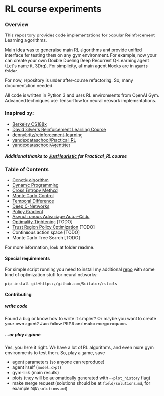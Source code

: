# RL course experiments

### Overview
This repository provides code implementations for popular Reinforcement Learning algorithms.

Main idea was to generalise main RL algorithms and provide unified interface for testing them on any gym environment. 
For example, now your can create your own Double Dueling Deep Recurrent Q-Learning agent (Let's name it, 3Drq). 
For simplicity, all main agent blocks are in `agents` folder. 

For now, repository is under after-course refactoring. So, many documentation needed.

All code is written in Python 3 and uses RL environments from OpenAI Gym. 
Advanced techniques use Tensorflow for neural network implementations.

### Inspired by:
* [Berkeley CS188x](http://ai.berkeley.edu/home.html)
* [David Silver's Reinforcement Learning Course](http://www0.cs.ucl.ac.uk/staff/d.silver/web/Teaching.html)
* [dennybritz/reinforcement-learning](https://github.com/dennybritz/reinforcement-learning)
* [yandexdataschool/Practical_RL](https://github.com/yandexdataschool/Practical_RL)
* [yandexdataschool/AgentNet](https://github.com/yandexdataschool/AgentNet)

##### Additional thanks to [JustHeuristic](https://github.com/justheuristic) for Practical_RL course

### Table of Contents
* [Genetic algorithm](https://github.com/Scitator/rl-course-experiments/tree/master/GEN)
* [Dynamic Programming](https://github.com/Scitator/rl-course-experiments/tree/master/DP)
* [Cross Entropy Method](https://github.com/Scitator/rl-course-experiments/tree/master/CEM)
* [Monte Carlo Control](https://github.com/Scitator/rl-course-experiments/tree/master/MC)
* [Temporal Difference](https://github.com/Scitator/rl-course-experiments/tree/master/TD)
* [Deep Q-Networks](https://github.com/Scitator/rl-course-experiments/tree/master/DQN)
* [Policy Gradient](https://github.com/Scitator/rl-course-experiments/tree/master/PG)
* [Asynchronous Advantage Actor-Critic](https://github.com/Scitator/rl-course-experiments/tree/master/A3C)
* [Optimality Tightening](https://arxiv.org/abs/1611.01606) [TODO]
* [Trust Region Policy Optimization](https://arxiv.org/abs/1502.05477) [TODO]
* Continuous action space [TODO]
* Monte Carlo Tree Search [TODO]

For more information, look at folder readme.

#### Special requirements

For simple script running you need to install my additional [repo](https://github.com/Scitator/rstools) with some kind of optimization stuff for neural networks:

`pip install git+https://github.com/Scitator/rstools`

#### Contributing

##### write code

Found a bug or know how to write it simpler? 
Or maybe you want to create your own agent? 
Just follow PEP8 and make merge request.

##### ...or play a game

Yes, you here it right. We have a lot of RL algorithms, and even more gym environments to test them. 
So, play a game, save
* agent parameters (so anyone can reproduce)
* agent itself (`model.ckpt`)
* gym-link (main results)
* plots (they will be automatically generated with `--plot_history` flag)
* make merge request (solutions should be at `field/solutions.md`, for example `DQN\solutions.md`)
